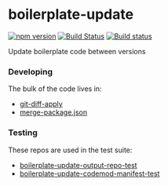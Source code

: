 # boilerplate-update

[![npm version](https://badge.fury.io/js/boilerplate-update.svg)](https://badge.fury.io/js/boilerplate-update)
[![Build Status](https://travis-ci.org/kellyselden/boilerplate-update.svg?branch=master)](https://travis-ci.org/kellyselden/boilerplate-update)
[![Build status](https://ci.appveyor.com/api/projects/status/iobmwgpka2lwtq6s/branch/master?svg=true)](https://ci.appveyor.com/project/kellyselden/boilerplate-update/branch/master)

Update boilerplate code between versions

### Developing

The bulk of the code lives in:

* [git-diff-apply](https://github.com/kellyselden/git-diff-apply)
* [merge-package.json](https://github.com/kellyselden/merge-package.json)

### Testing

These repos are used in the test suite:

* [boilerplate-update-output-repo-test](https://github.com/kellyselden/boilerplate-update-output-repo-test)
* [boilerplate-update-codemod-manifest-test](https://github.com/kellyselden/boilerplate-update-codemod-manifest-test)

